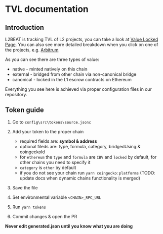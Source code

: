 # TVL documentation

## Introduction

L2BEAT is tracking TVL of L2 projects, you can take a look at [Value Locked Page](https://l2beat.com/scaling/tvl). You can also see more detailed breakdown when you click on one of the projects, e.g. [Arbitrum](https://l2beat.com/scaling/projects/arbitrum/tvl-breakdown)

As you can see there are three types of value:

- native - minted natively on this chain
- external - bridged from other chain via non-canonical bridge
- canonical - locked in the L1 escrow contracts on Ethereum

Everything you see here is achieved via proper configuration files in our repository.

## Token guide

1. Go to `config\src\tokens\source.jsonc`
2. Add your token to the proper chain

   - required fields are: **symbol & address**
   - optional fileds are: type, formula, category, bridgedUsing & coingeckoId
   - for `ethereum` the `type` and `formula` are `CBV` and `locked` by default, for other chains you need to specify it
   - `category` is `other` by default
   - if you do not see your chain run `yarn coingecko:platforms` (TODO: update docs when dynamic chains functionality is merged)

3. Save the file
4. Set environmental variable `<CHAIN>_RPC_URL`
5. Run `yarn tokens`
6. Commit changes & open the PR

**Never edit generated.json until you know what you are doing**
